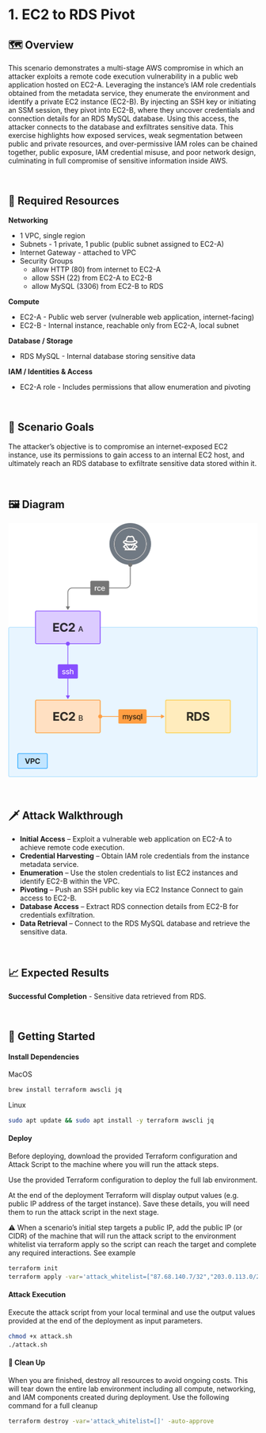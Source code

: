 # 1. EC2 to RDS Pivot

## 🗺️ Overview
This scenario demonstrates a multi-stage AWS compromise in which an attacker exploits a remote code execution vulnerability in a public web application hosted on EC2-A. Leveraging the instance’s IAM role credentials obtained from the metadata service, they enumerate the environment and identify a private EC2 instance (EC2-B). By injecting an SSH key or initiating an SSM session, they pivot into EC2-B, where they uncover credentials and connection details for an RDS MySQL database. Using this access, the attacker connects to the database and exfiltrates sensitive data. This exercise highlights how exposed services, weak segmentation between public and private resources, and over-permissive IAM roles can be chained together, public exposure, IAM credential misuse, and poor network design, culminating in full compromise of sensitive information inside AWS.

&nbsp;

## 🧩 Required Resources

**Networking**
- 1 VPC, single region
- Subnets - 1 private, 1 public (public subnet assigned to EC2-A)
- Internet Gateway - attached to VPC
- Security Groups
  - allow HTTP (80) from internet to EC2-A
  - allow SSH (22) from EC2-A to EC2-B
  - allow MySQL (3306) from EC2-B to RDS

**Compute**
- EC2-A - Public web server (vulnerable web application, internet-facing)
- EC2-B - Internal instance, reachable only from EC2-A, local subnet

**Database / Storage**
- RDS MySQL - Internal database storing sensitive data

**IAM / Identities & Access**
- EC2-A role - Includes permissions that allow enumeration and pivoting

&nbsp;

## 🎯 Scenario Goals
The attacker’s objective is to compromise an internet-exposed EC2 instance, use its permissions to gain access to an internal EC2 host, and ultimately reach an RDS database to exfiltrate sensitive data stored within it.

&nbsp;

## 🖼️ Diagram
![Diagram](./diagram.png)

&nbsp;

## 🗡️ Attack Walkthrough
- **Initial Access** – Exploit a vulnerable web application on EC2-A to achieve remote code execution.
- **Credential Harvesting** – Obtain IAM role credentials from the instance metadata service.
- **Enumeration** – Use the stolen credentials to list EC2 instances and identify EC2-B within the VPC.
- **Pivoting** – Push an SSH public key via EC2 Instance Connect to gain access to EC2-B.
- **Database Access** – Extract RDS connection details from EC2-B for credentials exfiltration.
- **Data Retrieval** – Connect to the RDS MySQL database and retrieve the sensitive data.

&nbsp;

## 📈 Expected Results
**Successful Completion** - Sensitive data retrieved from RDS.

&nbsp;

## 🚀 Getting Started

#### Install Dependencies

MacOS
```bash
brew install terraform awscli jq
```
Linux
```bash
sudo apt update && sudo apt install -y terraform awscli jq
```

#### Deploy

Before deploying, download the provided Terraform configuration and Attack Script to the machine where you will run the attack steps.

Use the provided Terraform configuration to deploy the full lab environment.

At the end of the deployment Terraform will display output values (e.g. public IP address of the target instance). Save these details, you will need them to run the attack script in the next stage.

⚠️ When a scenario’s initial step targets a public IP, add the public IP (or CIDR) of the machine that will run the attack script to the environment whitelist via terraform apply so the script can reach the target and complete any required interactions. See example

```bash
terraform init
terraform apply -var='attack_whitelist=["87.68.140.7/32","203.0.113.0/24"]' -auto-approve
```

#### Attack Execution
Execute the attack script from your local terminal and use the output values provided at the end of the deployment as input parameters.

```bash
chmod +x attack.sh
./attack.sh
```

#### 🧹 Clean Up
When you are finished, destroy all resources to avoid ongoing costs. This will tear down the entire lab environment including all compute, networking, and IAM components created during deployment.
Use the following command for a full cleanup

```bash
terraform destroy -var='attack_whitelist=[]' -auto-approve
```
